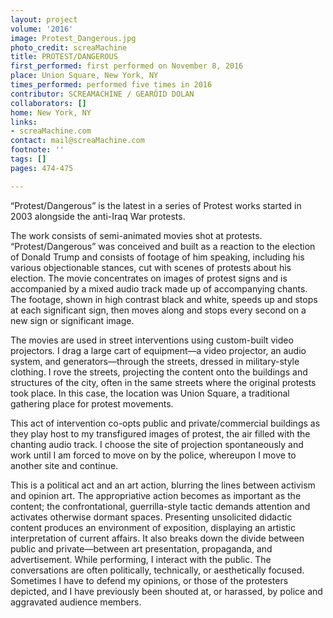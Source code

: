 ```yaml
---
layout: project
volume: '2016'
image: Protest_Dangerous.jpg
photo_credit: screaMachine
title: PROTEST/DANGEROUS
first_performed: first performed on November 8, 2016
place: Union Square, New York, NY
times_performed: performed five times in 2016
contributor: SCREAMACHINE / GEARÓID DOLAN
collaborators: []
home: New York, NY
links:
- screaMachine.com
contact: mail@screaMachine.com
footnote: ''
tags: []
pages: 474-475

---
```


“Protest/Dangerous” is the latest in a series of Protest works started in 2003 alongside the anti-Iraq War protests.

The work consists of semi-animated movies shot at protests. “Protest/Dangerous” was conceived and built as a reaction to the election of Donald Trump and consists of footage of him speaking, including his various objectionable stances, cut with scenes of protests about his election. The movie concentrates on images of protest signs and is accompanied by a mixed audio track made up of accompanying chants. The footage, shown in high contrast black and white, speeds up and stops at each significant sign, then moves along and stops every second on a new sign or significant image.

The movies are used in street interventions using custom-built video projectors. I drag a large cart of equipment—a video projector, an audio system, and generators—through the streets, dressed in military-style clothing. I rove the streets, projecting the content onto the buildings and structures of the city, often in the same streets where the original protests took place. In this case, the location was Union Square, a traditional gathering place for protest movements.

This act of intervention co-opts public and private/commercial buildings as they play host to my transfigured images of protest, the air filled with the chanting audio track. I choose the site of projection spontaneously and work until I am forced to move on by the police, whereupon I move to another site and continue.

This is a political act and an art action, blurring the lines between activism and opinion art. The appropriative action becomes as important as the content; the confrontational, guerrilla-style tactic demands attention and activates otherwise dormant spaces. Presenting unsolicited didactic content produces an environment of exposition, displaying an artistic interpretation of current affairs. It also breaks down the divide between public and private—between art presentation, propaganda, and advertisement. While performing, I interact with the public. The conversations are often politically, technically, or aesthetically focused. Sometimes I have to defend my opinions, or those of the protesters depicted, and I have previously been shouted at, or harassed, by police and aggravated audience members.
